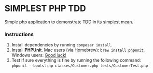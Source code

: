 # SIMPLEST PHP TDD
Simple php application to demonstrate TDD in its simplest mean.

### Instructions

1. Install dependencies by running `composer install`.
2. Install **PHPUnit**.
    Mac users (via [Homebrew](https://brew.sh)): `brew install phpunit`.
    Windows users: [Good luck!](https://phpunit.de/getting-started.html)
3. Test if sure everything is fine by running the following command:
    `phpunit --bootstrap classes/Customer.php tests/CustomerTest.php`
